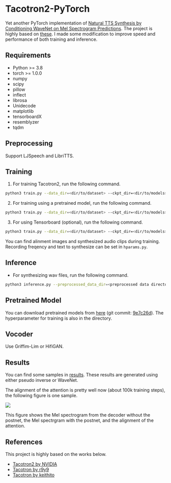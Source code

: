 # Tacotron2-PyTorch
Yet another PyTorch implementation of [Natural TTS Synthesis by Conditioning WaveNet on Mel Spectrogram Predictions](https://arxiv.org/pdf/1712.05884.pdf). The project is highly based on [these](#References). I made some modification to improve speed and performance of both training and inference.

## Requirements
- Python >= 3.8
- torch >= 1.0.0
- numpy
- scipy
- pillow
- inflect
- librosa
- Unidecode
- matplotlib
- tensorboardX
- resemblyzer
- tqdm

## Preprocessing
Support LJSpeech and LibriTTS.

## Training
1. For training Tacotron2, run the following command.

```bash
python3 train.py --data_dir=<dir/to/dataset> --ckpt_dir=<dir/to/models>
```

2. For training using a pretrained model, run the following command.

```bash
python3 train.py --data_dir=<dir/to/dataset> --ckpt_dir=<dir/to/models> --ckpt_pth=<pth/to/pretrained/model>
```

3. For using Tensorboard (optional), run the following command.

```bash
python3 train.py --data_dir=<dir/to/dataset> --ckpt_dir=<dir/to/models> --log_dir=<dir/to/logs>
```

You can find alinment images and synthesized audio clips during training. Recording freqency and text to synthesize can be set in `hparams.py`.

## Inference
- For synthesizing wav files, run the following command.

```bash
python3 inference.py --preprocessed_data_dir=<preprocessed data directory> --ckpt_pth=<pth/to/model> --img_pth=<pth/to/save/alignment> --wav_pth=<pth/to/save/wavs> --npy_pth=<pth/to/save/npys> --text=<text/to/synthesize>
```

## Pretrained Model
You can download pretrained models from [here](https://www.dropbox.com/sh/vk2erozpkoltao6/AABCk4WryQtrt4BYthIKzbK7a?dl=0) (git commit: [9e7c26d](https://github.com/BogiHsu/Tacotron2-PyTorch/commit/9e7c26d93ea9d93332b1c316ac85c58771197d4f)). The hyperparameter for training is also in the directory.

## Vocoder
Use Griffim-Lim or HifiGAN.

## Results
You can find some samples in [results](https://github.com/BogiHsu/Tacotron2-PyTorch/tree/master/results). These results are generated using either pseudo inverse or WaveNet.

The alignment of the attention is pretty well now (about 100k training steps), the following figure is one sample.

<img src="https://github.com/BogiHsu/Tacotron2-PyTorch/blob/master/results/tmp.png">

This figure shows the Mel spectrogram from the decoder without the postnet, the Mel spectrgram with the postnet, and the alignment of the attention.

## References
This project is highly based on the works below.
- [Tacotron2 by NVIDIA](https://github.com/NVIDIA/tacotron2)
- [Tacotron by r9y9](https://github.com/r9y9/tacotron_pytorch)
- [Tacotron by keithito](https://github.com/keithito/tacotron)

